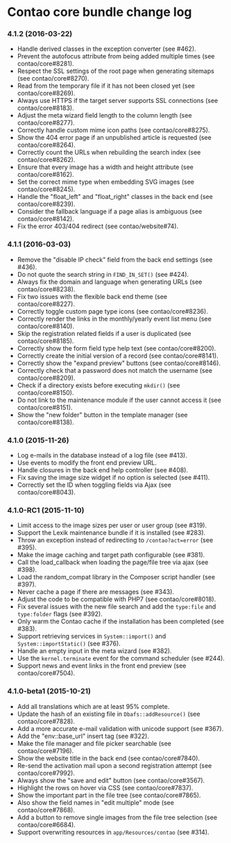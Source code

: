 # Contao core bundle change log

### 4.1.2 (2016-03-22)

 * Handle derived classes in the exception converter (see #462).
 * Prevent the autofocus attribute from being added multiple times (see contao/core#8281).
 * Respect the SSL settings of the root page when generating sitemaps (see contao/core#8270).
 * Read from the temporary file if it has not been closed yet (see contao/core#8269).
 * Always use HTTPS if the target server supports SSL connections (see contao/core#8183).
 * Adjust the meta wizard field length to the column length (see contao/core#8277).
 * Correctly handle custom mime icon paths (see contao/core#8275).
 * Show the 404 error page if an unpublished article is requested (see contao/core#8264).
 * Correctly count the URLs when rebuilding the search index (see contao/core#8262).
 * Ensure that every image has a width and height attribute (see contao/core#8162).
 * Set the correct mime type when embedding SVG images (see contao/core#8245).
 * Handle the "float_left" and "float_right" classes in the back end (see contao/core#8239).
 * Consider the fallback language if a page alias is ambiguous (see contao/core#8142).
 * Fix the error 403/404 redirect (see contao/website#74).

### 4.1.1 (2016-03-03)

 * Remove the "disable IP check" field from the back end settings (see #436).
 * Do not quote the search string in `FIND_IN_SET()` (see #424).
 * Always fix the domain and language when generating URLs (see contao/core#8238).
 * Fix two issues with the flexible back end theme (see contao/core#8227).
 * Correctly toggle custom page type icons (see contao/core#8236).
 * Correctly render the links in the monthly/yearly event list menu (see contao/core#8140).
 * Skip the registration related fields if a user is duplicated (see contao/core#8185).
 * Correctly show the form field type help text (see contao/core#8200).
 * Correctly create the initial version of a record (see contao/core#8141).
 * Correctly show the "expand preview" buttons (see contao/core#8146).
 * Correctly check that a password does not match the username (see contao/core#8209).
 * Check if a directory exists before executing `mkdir()` (see contao/core#8150).
 * Do not link to the maintenance module if the user cannot access it (see contao/core#8151).
 * Show the "new folder" button in the template manager (see contao/core#8138).

### 4.1.0 (2015-11-26)

 * Log e-mails in the database instead of a log file (see #413).
 * Use events to modify the front end preview URL.
 * Handle closures in the back end help controller (see #408).
 * Fix saving the image size widget if no option is selected (see #411).
 * Correctly set the ID when toggling fields via Ajax (see contao/core#8043).

### 4.1.0-RC1 (2015-11-10)

 * Limit access to the image sizes per user or user group (see #319).
 * Support the Lexik maintenance bundle if it is installed (see #283).
 * Throw an exception instead of redirecting to `/contao?act=error` (see #395).
 * Make the image caching and target path configurable (see #381).
 * Call the load_callback when loading the page/file tree via ajax (see #398).
 * Load the random_compat library in the Composer script handler (see #397).
 * Never cache a page if there are messages (see #343).
 * Adjust the code to be compatible with PHP7 (see contao/core#8018).
 * Fix several issues with the new file search and add the `type:file` and `type:folder` flags (see #392).
 * Only warm the Contao cache if the installation has been completed (see #383).
 * Support retrieving services in `System::import()` and `System::importStatic()` (see #376).
 * Handle an empty input in the meta wizard (see #382).
 * Use the `kernel.terminate` event for the command scheduler (see #244).
 * Support news and event links in the front end preview (see contao/core#7504).

### 4.1.0-beta1 (2015-10-21)

 * Add all translations which are at least 95% complete.
 * Update the hash of an existing file in `Dbafs::addResource()` (see contao/core#7828).
 * Add a more accurate e-mail validation with unicode support (see #367).
 * Add the "env::base_url" insert tag (see #322).
 * Make the file manager and file picker searchable (see contao/core#7196).
 * Show the website title in the back end (see contao/core#7840).
 * Re-send the activation mail upon a second registration attempt (see contao/core#7992).
 * Always show the "save and edit" button (see contao/core#3567).
 * Highlight the rows on hover via CSS (see contao/core#7837).
 * Show the important part in the file tree (see contao/core#7865).
 * Also show the field names in "edit multiple" mode (see contao/core#7868).
 * Add a button to remove single images from the file tree selection (see contao/core#6684).
 * Support overwriting resources in `app/Resources/contao` (see #314).
